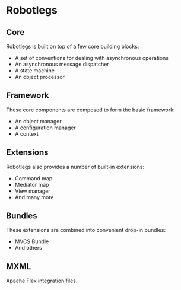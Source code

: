 # Robotlegs

## Core

Robotlegs is built on top of a few core building blocks:

+ A set of conventions for dealing with asynchronous operations
+ An asynchronous message dispatcher
+ A state machine
+ An object processor

## Framework

These core components are composed to form the basic framework:

+ An object manager
+ A configuration manager
+ A context

## Extensions

Robotlegs also provides a number of built-in extensions:

+ Command map
+ Mediator map
+ View manager
+ And many more

## Bundles

These extensions are combined into convenient drop-in bundles:

+ MVCS Bundle
+ And others

## MXML

Apache Flex integration files.

